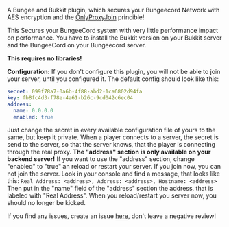 A Bungee and Bukkit plugin, which secures your Bungeecord Network with AES encryption and the [OnlyProxyJoin](https://www.spigotmc.org/resources/12932/) princible!

This Secures your BungeeCord system with very little performance impact on performance. You have to install the Bukkit version on your Bukkit server and the BungeeCord on your Bungeecord server.

**This requires no libraries!**

**Configuration:**
If you don't configure this plugin, you will not
be able to join your server, until you configured it.
The default config should look like this:
```YAML
secret: 099f78a7-0a6b-4f88-abd2-1ca6802d94fa
key: fb8fc4d3-f78e-4a61-b26c-9cd042c6ec04
address:
  name: 0.0.0.0
  enabled: true
```
Just change the secret in every available
configuration file of yours to the same, but keep it private.
When a player connects to a server,
the secret is send to the server, so that the
server knows, that the player is connecting through
the real proxy.
**The "address" section is only available on your backend server!**
If you want to use the "address" section, change "enabled" to "true" an reload or restart your server. If you join now, you can not join the server. Look in your console and find a message, that looks like this:
`Real Address: <address>, Address: <address>, Hostname: <address>`
Then put in the "name" field of the "address" section the address, that is labeled with "Real Address". When you reload/restart you server now, you should no longer be kicked.

If you find any issues, create an issue [here](https://github.com/booky10/BungeeSecurity/issues), don't leave a negative review!
